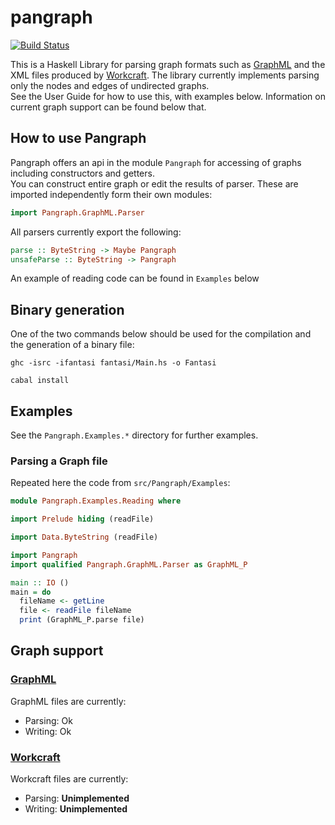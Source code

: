 # pangraph

[![Build Status](https://travis-ci.org/tuura/pangraph.svg?branch=master)](https://travis-ci.org/tuura/pangraph)  

This is a Haskell Library for parsing graph formats such as [GraphML](http://graphml.graphdrawing.org/) and the XML files produced by [Workcraft](https://www.workcraft.org/).
The library currently implements parsing only the nodes and edges of undirected graphs.  
See the User Guide for how to use this, with examples below.
Information on current graph support can be found below that.

## How to use Pangraph

Pangraph offers an api in the module `Pangraph` for accessing of graphs including constructors and getters.  
You can construct entire graph or edit the results of parser.
These are imported independently form their own modules:  
```haskell
import Pangraph.GraphML.Parser
```

All parsers currently export the following:
```haskell
parse :: ByteString -> Maybe Pangraph
unsafeParse :: ByteString -> Pangraph
```

An example of reading code can be found in `Examples` below
## Binary generation

One of the two commands below should be used for the compilation and the generation of a binary file:


```
ghc -isrc -ifantasi fantasi/Main.hs -o Fantasi
```

```
cabal install
```

## Examples  
See the `Pangraph.Examples.*` directory for further examples.
### Parsing a Graph file
Repeated here the code from `src/Pangraph/Examples`:
```haskell
module Pangraph.Examples.Reading where

import Prelude hiding (readFile)

import Data.ByteString (readFile)

import Pangraph
import qualified Pangraph.GraphML.Parser as GraphML_P

main :: IO ()
main = do
  fileName <- getLine
  file <- readFile fileName
  print (GraphML_P.parse file)
```

## Graph support  
### [GraphML](http://graphml.graphdrawing.org/)
GraphML files are currently:  
- Parsing: Ok  
- Writing: Ok

### [Workcraft](https://www.workcraft.org/)
Workcraft files are currently:  
- Parsing: **Unimplemented**  
- Writing: **Unimplemented**
